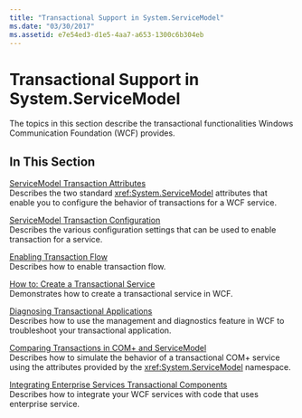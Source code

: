 ```yaml
---
title: "Transactional Support in System.ServiceModel"
ms.date: "03/30/2017"
ms.assetid: e7e54ed3-d1e5-4aa7-a653-1300c6b304eb
---
```

# Transactional Support in System.ServiceModel
The topics in this section describe the transactional functionalities Windows Communication Foundation (WCF) provides.  
  
## In This Section  
 [ServiceModel Transaction Attributes](servicemodel-transaction-attributes.md)  
 Describes the two standard <xref:System.ServiceModel> attributes that enable you to configure the behavior of transactions for a WCF service.  
  
 [ServiceModel Transaction Configuration](servicemodel-transaction-configuration.md)  
 Describes the various configuration settings that can be used to enable transaction for a service.  
  
 [Enabling Transaction Flow](enabling-transaction-flow.md)  
 Describes how to enable transaction flow.  
  
 [How to: Create a Transactional Service](how-to-create-a-transactional-service.md)  
 Demonstrates how to create a transactional service in WCF.  
  
 [Diagnosing Transactional Applications](diagnosing-transactional-applications.md)  
 Describes how to use the management and diagnostics feature in WCF to troubleshoot your transactional application.  
  
 [Comparing Transactions in COM+ and ServiceModel](comparing-transactions-in-com-and-servicemodel.md)  
 Describes how to simulate the behavior of a transactional COM+ service using the attributes provided by the <xref:System.ServiceModel> namespace.  
  
 [Integrating Enterprise Services Transactional Components](integrating-enterprise-services-transactional-components.md)  
 Describes how to integrate your WCF services with code that uses enterprise service.
